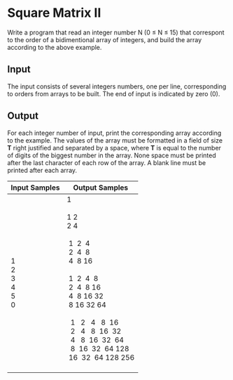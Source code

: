 # Square Matrix II
Write a program that read an integer number N (0 ≤ N ≤ 15) that correspont to the order of a bidimentional array of integers, and build the array according to the above example.

## Input
The input consists of several integers numbers, one per line, corresponding to orders from arrays to be built. The end of input is indicated by zero (0).

## Output
For each integer number of input, print the corresponding array according to the example. The values ​​of the array must be formatted in a field of size **T** right justified and separated by a space, where **T** is equal to the number of digits of the biggest number in the array. None space must be printed after the last character of each row of the array. A blank line must be printed after each array.

|          Input Samples          |                                                                                                                                                                                                                                                                                                                                                               Output Samples                                                                                                                                                                                                                                                                                                                                                                |
|---------------------------------|---------------------------------------------------------------------------------------------------------------------------------------------------------------------------------------------------------------------------------------------------------------------------------------------------------------------------------------------------------------------------------------------------------------------------------------------------------------------------------------------------------------------------------------------------------------------------------------------------------------------------------------------------------------------------------------------------------------------------------------------|
| 1<br> 2<br> 3<br> 4<br> 5<br> 0 | 1<br><br> 1&nbsp;2<br> 2&nbsp;4<br><br> &nbsp;1&nbsp;&nbsp;2&nbsp;&nbsp;4<br> &nbsp;2&nbsp;&nbsp;4&nbsp;&nbsp;8<br> &nbsp;4&nbsp;&nbsp;8&nbsp;16<br><br> &nbsp;1&nbsp;&nbsp;2&nbsp;&nbsp;4&nbsp;&nbsp;8<br> &nbsp;2&nbsp;&nbsp;4&nbsp;&nbsp;8&nbsp;16<br> &nbsp;4&nbsp;&nbsp;8&nbsp;16&nbsp;32<br> &nbsp;8&nbsp;16&nbsp;32&nbsp;64<br><br> &nbsp;&nbsp;1&nbsp;&nbsp;&nbsp;2&nbsp;&nbsp;&nbsp;4&nbsp;&nbsp;&nbsp;8&nbsp;&nbsp;16<br> &nbsp;&nbsp;2&nbsp;&nbsp;&nbsp;4&nbsp;&nbsp;&nbsp;8&nbsp;&nbsp;16&nbsp;&nbsp;32<br> &nbsp;&nbsp;4&nbsp;&nbsp;&nbsp;8&nbsp;&nbsp;16&nbsp;&nbsp;32&nbsp;&nbsp;64<br> &nbsp;&nbsp;8&nbsp;&nbsp;16&nbsp;&nbsp;32&nbsp;&nbsp;64&nbsp;128<br> &nbsp;16&nbsp;&nbsp;32&nbsp;&nbsp;64&nbsp;128&nbsp;256<br><br> |
